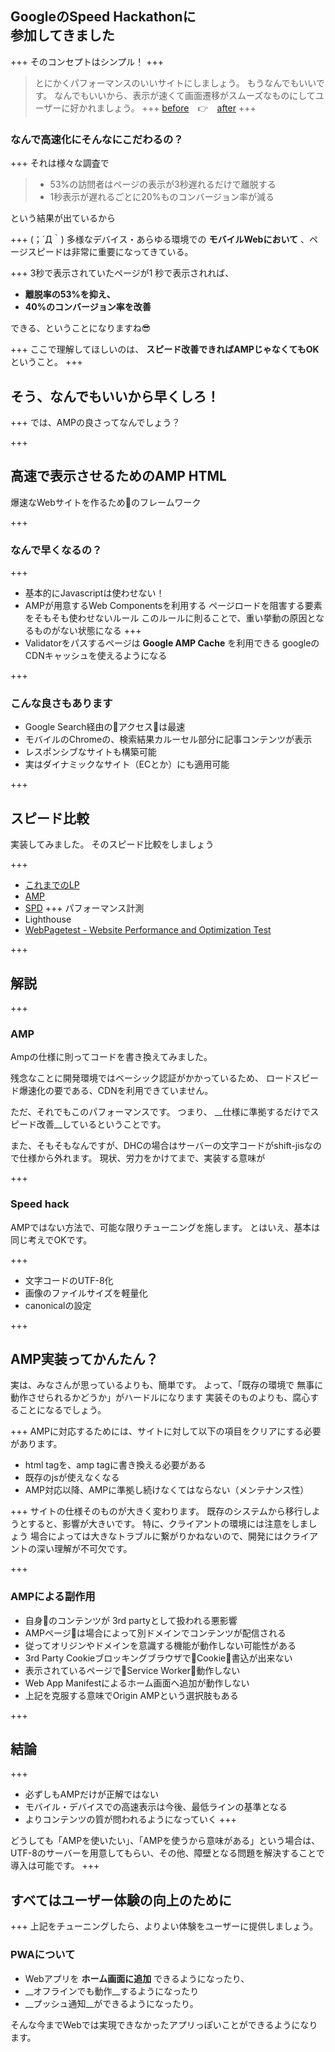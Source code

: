 ## GoogleのSpeed Hackathonに<br>参加してきました
+++
そのコンセプトはシンプル！
+++
> とにかくパフォーマンスのいいサイトにしましょう。
> もうなんでもいいです。
> なんでもいいから、表示が速くて画面遷移がスムーズなものにしてユーザーに好かれましょう。
+++
[before](/daisukenagai/slideshow/whats_amp/assets/images/mario.png)　👉　[after](/daisukenagai/slideshow/whats_amp/assets/images/mario.gif)
+++
### なんで高速化にそんなにこだわるの？
+++
それは様々な調査で
> - 53%の訪問者はページの表示が3秒遅れるだけで離脱する
> - 1秒表示が遅れるごとに20%ものコンバージョン率が減る

 という結果が出ているから

 +++
(；´Д｀)
 多様なデバイス・あらゆる環境での __モバイルWebにおいて__ 、ページスピードは非常に重要になってきている。

+++
3秒で表示されていたページが1 秒で表示されれば、

- __離脱率の53%を抑え、__
- __40%のコンバージョン率を改善__

できる、ということになりますね😎

+++
ここで理解してほしいのは、
__スピード改善できればAMPじゃなくてもOK__
ということ。
+++
## そう、なんでもいいから早くしろ！
+++
では、AMPの良さってなんでしょう？

+++
## 高速で表示させるためのAMP HTML
爆速なWebサイトを作るため􏰀のフレームワーク

+++
### なんで早くなるの？
+++
- 基本的にJavascriptは使わせない！
- AMPが用意するWeb Componentsを利用する
ページロードを阻害する要素をそもそも使わせないルール
このルールに則ることで、重い挙動の原因となるものがない状態になる
+++
- Validatorをパスするページは __Google AMP Cache__ を利用できる
googleのCDNキャッシュを使えるようになる

+++
### こんな良さもあります
- Google Search経由の􏰀アクセス􏰁は最速
- モバイルのChromeの、検索結果カルーセル部分に記事コンテンツが表示
- レスポンシブなサイトも構築可能
- 実はダイナミックなサイト（ECとか）にも適用可能

+++
## スピード比較
実装してみました。
そのスピード比較をしましょう

+++
- [これまでのLP](http://develop.ca-test-dhc.com/shop/ad/sph/idenshi/adv/index_n_basaj.html)
- [AMP](http://develop.ca-test-dhc.com/shop/ad/sph/idenshi/adv/index_amp.html)
- [SPD](http://develop.ca-test-dhc.com/shop/ad/sph/idenshi/adv/index_spd.html)
+++
パフォーマンス計測
- Lighthouse
- [WebPagetest - Website Performance and Optimization Test](https://www.webpagetest.org/)


+++
## 解説
+++
### AMP
Ampの仕様に則ってコードを書き換えてみました。

残念なことに開発環境ではベーシック認証がかかっているため、
ロードスピード爆速化の要である、CDNを利用できていません。

ただ、それでもこのパフォーマンスです。
つまり、 __仕様に準拠するだけでスピード改善__しているということです。

また、そもそもなんですが、DHCの場合はサーバーの文字コードがshift-jisなので仕様から外れます。
現状、労力をかけてまで、実装する意味が

+++
### Speed hack
AMPではない方法で、可能な限りチューニングを施します。
とはいえ、基本は同じ考えでOKです。

+++
- 文字コードのUTF-8化
- 画像のファイルサイズを軽量化
- canonicalの設定


+++
## AMP実装ってかんたん？
実は、みなさんが思っているよりも、簡単です。
よって、「既存の環境で 無事に動作させられるかどうか」がハードルになります
実装そのものよりも、腐心することになるでしょう。

+++
AMPに対応するためには、サイトに対して以下の項目をクリアにする必要があります。
- html tagを、amp tagに書き換える必要がある
- 既存のjsが使えなくなる
- AMP対応以降、AMPに準拠し続けなくてはならない（メンテナンス性）

+++
サイトの仕様そのものが大きく変わります。
既存のシステムから移行しようとすると、影響が大きいです。
特に、クライアントの環境には注意をしましょう
場合によっては大きなトラブルに繋がりかねないので、開発にはクライアントの深い理解が不可欠です。

+++
### AMPによる副作用
- 自身􏰀のコンテンツが 3rd partyとして扱われる悪影響
- AMPページ􏰁は場合によって別ドメインでコンテンツが配信される
- 従ってオリジンやドメインを意識する機能が動作しない可能性がある
- 3rd Party Cookieブロッキングブラウザで􏰁Cookie􏰀書込が出来ない
- 表示されているページで􏰁Service Worker􏰁動作しない
- Web App Manifestによるホーム画面へ追加が動作しない
- 上記を克服する意味でOrigin AMPという選択肢もある

+++
## 結論
+++
- 必ずしもAMPだけが正解ではない
- モバイル・デバイスでの高速表示は今後、最低ラインの基準となる
- よりコンテンツの質が問われるようになっていく
+++

どうしても「AMPを使いたい」、「AMPを使うから意味がある」という場合は、
UTF-8のサーバーを用意してもらい、その他、障壁となる問題を解決することで導入は可能です。
+++
## すべてはユーザー体験の向上のために
+++
上記をチューニングしたら、よりよい体験をユーザーに提供しましょう。

### PWAについて
- Webアプリを __ホーム画面に追加__ できるようになったり、
- __オフラインでも動作__するようになったり
- __プッシュ通知__ができるようになったり。

そんな今までWebでは実現できなかったアプリっぽいことができるようになります。

